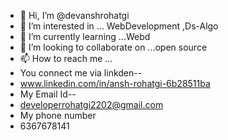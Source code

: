 - 👋 Hi, I’m @devanshrohatgi
- 👀 I’m interested in ...  WebDevelopment ,Ds-Algo
- 🌱 I’m currently learning ...Webd
- 💞️ I’m looking to collaborate on ...open source
- 📫 How to reach me ...
- You connect me via linkden--
- www.linkedin.com/in/ansh-rohatgi-6b28511ba
- My Email Id--
- developerrohatgi2202@gmail.com
- My phone number
- 6367678141

<!---
devanshrohatgi/devanshrohatgi is a ✨ special ✨ repository because its `README.md` (this file) appears on your GitHub profile.
You can click the Preview link to take a look at your changes.
--->
